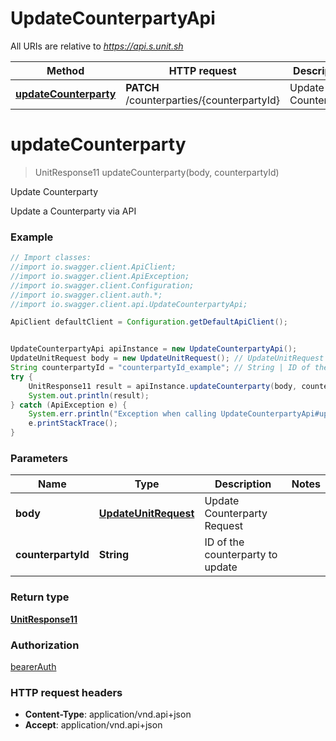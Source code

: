 # UpdateCounterpartyApi

All URIs are relative to *https://api.s.unit.sh*

Method | HTTP request | Description
------------- | ------------- | -------------
[**updateCounterparty**](UpdateCounterpartyApi.md#updateCounterparty) | **PATCH** /counterparties/{counterpartyId} | Update Counterparty

<a name="updateCounterparty"></a>
# **updateCounterparty**
> UnitResponse11 updateCounterparty(body, counterpartyId)

Update Counterparty

Update a Counterparty via API 

### Example
```java
// Import classes:
//import io.swagger.client.ApiClient;
//import io.swagger.client.ApiException;
//import io.swagger.client.Configuration;
//import io.swagger.client.auth.*;
//import io.swagger.client.api.UpdateCounterpartyApi;

ApiClient defaultClient = Configuration.getDefaultApiClient();


UpdateCounterpartyApi apiInstance = new UpdateCounterpartyApi();
UpdateUnitRequest body = new UpdateUnitRequest(); // UpdateUnitRequest | Update Counterparty Request
String counterpartyId = "counterpartyId_example"; // String | ID of the counterparty to update
try {
    UnitResponse11 result = apiInstance.updateCounterparty(body, counterpartyId);
    System.out.println(result);
} catch (ApiException e) {
    System.err.println("Exception when calling UpdateCounterpartyApi#updateCounterparty");
    e.printStackTrace();
}
```

### Parameters

Name | Type | Description  | Notes
------------- | ------------- | ------------- | -------------
 **body** | [**UpdateUnitRequest**](UpdateUnitRequest.md)| Update Counterparty Request |
 **counterpartyId** | **String**| ID of the counterparty to update |

### Return type

[**UnitResponse11**](UnitResponse11.md)

### Authorization

[bearerAuth](../README.md#bearerAuth)

### HTTP request headers

 - **Content-Type**: application/vnd.api+json
 - **Accept**: application/vnd.api+json

